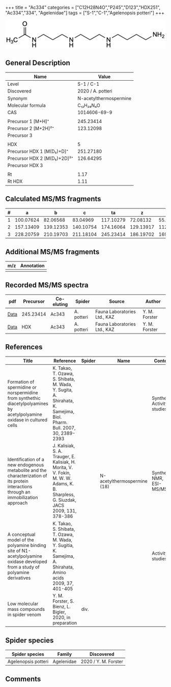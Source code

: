 +++
title = "Ac334"
categories = ["C12H28N4O","P245","D123","HDX251",
"Ac334","334",
"Agelenidae"]
tags = ["S-1","C-1","Agelenopsis potteri"]
+++

![](/img/Ac334.png)

## General Description

| Name                        | Value                  |
|-----------------------------|------------------------|
| Level                       | S-1 / C-1                     |
| Discovered                  | 2020 / A. potteri      |
| Synonym                     | N-acetylthermospermine |
| Molecular formula           | C₁₂H₂₈N₄O              |
| CAS                         | 1014606-69-9           |
|                             |                        |
| Precursor 1 [M+H]⁺          | 245.23414              |
| Precursor 2 [M+2H]²⁺        | 123.12098              |
| Precursor 3                 |                        |
|                             |                        |
| HDX                         | 5                      |
| Precursor HDX 1 [M(D₅)+D]⁺   | 251.27180              |
| Precursor HDX 2 [M(D₅)+2D]²⁺ | 126.64295              |
| Precursor HDX 3             |                        |
|                             |                        |
| Rt                          | 1.17                       |
| Rt HDX                      | 1.11                       |

## Calculated MS/MS fragments

| # | a         | b         | c         | ta        | z         | y         | tz        |
|---|-----------|-----------|-----------|-----------|-----------|-----------|-----------|
| 1 | 100.07624 | 82.06568  | 83.04969  | 117.10279 | 72.08132  | 55.05477  | 89.10787  |
| 2 | 157.13409 | 139.12353 | 140.10754 | 174.16064 | 129.13917 | 112.11262 | 146.16572 |
| 3 | 228.20759 | 210.19703 | 211.18104 | 245.23414 | 186.19702 | 169.17047 | 203.22357 |

## Additional MS/MS fragments

| m/z | Annotation |
|-----|------------|
|     |            |

## Recorded MS/MS spectra

| pdf | Precursor | Co-eluting | Spider | Source | Author |
|-----|-----------|------------|--------|--------|--------|
| [Data](/pdf/A-potteri/245_Ac334_Ac343_Ap.pdf) | 245.23414 | Ac343          | A. potteri | Fauna Laboratories Ltd., KAZ | Y. M. Forster |
| [Data](/pdf/A-potteri/245_Ac334_Ac343_Ap_HDX.pdf) | HDX | Ac343          | A. potteri | Fauna Laboratories Ltd., KAZ | Y. M. Forster |

## References

| Title                                                                                                                                 | Reference                                                                                                                             | Spider | Name                        | Content                     | Link                                                                |
|---------------------------------------------------------------------------------------------------------------------------------------|---------------------------------------------------------------------------------------------------------------------------------------|--------|-----------------------------|-----------------------------|---------------------------------------------------------------------|
| Formation of spermidine or norspermidine from synthethic diacetylpolyamines by acetylpolyamine oxidase in cultured cells              | K. Takao, T. Ozawa, S. Shibata, M. Wada, Y. Sugita, A. Shirahata, K. Samejima, Biol. Pharm. Bull. 2007, 30, 2389-2393                 |        |                             | Synthesis, Activity-studies | [Link](https://doi.org/10.1248/bpb.30.2389)                         |
| Identification of a new endogenous metabolite and the characterization of its protein interactions through an immobilization approach | J. Kalisiak, S. A. Trauger, E. Kalisiak, H. Morita, V. V. Fokin, M. W. W. Adams, K. B. Sharpless, G. Siuzdak, JACS 2009, 131, 378-386 |        | N-acetylthermospermine (18) | Synthesis, NMR, ESI-MS/MS   | [Link](https://pubs.acs.org/doi/abs/10.1021/ja808172n)              |
| A conceptual model of the polyamine binding site of N1-acetylpolyamine oxidase developed from a study of polyamine derivatives        | K. Takao, S. Shibata, T. Ozawa, M. Wada, Y. Sugitia, K. Samejima, A. Shirahata, Amino acids 2009, 37, 401-405                         |        |                             | Activity-studies            | [Link](https://link.springer.com/article/10.1007/s00726-008-0168-9) |
| Low molecular mass compounds in spider venom      | Y. M. Forster, S. Bienz, L. Bigler, 2020, in preparation          | div.       |   |   | [Link](unknown) |

## Spider species

| Spider species      | Family     | Discovered           |
|---------------------|------------|----------------------|
| Agelenopsis potteri | Agelenidae | 2020 / Y. M. Forster |

## Comments

